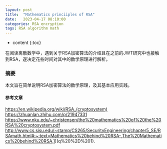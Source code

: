 ```yaml
---
layout: post
title:  "Mathematics princiiples of RSA"
date:   2023-04-17 08:10:00
categories: RSA encryption
tags: RSA algorithm math
---
```


* content
{:toc}

在阅读离散数学中，遇到关于RSA加密算法的介绍且在之前的JWT研究中也接触到RSA，遂决定花些时间对其中的数学原理进行解析。





### 摘要

本文旨在简单说明RSA加密算法的数学原理，及其基本应用实践。

#### 参考文章

https://en.wikipedia.org/wiki/RSA_(cryptosystem)
https://zhuanlan.zhihu.com/p/21947331
https://www.nku.edu/~christensen/the%20mathematics%20of%20the%20RSA%20cryptosystem.pdf
http://www.cs.sjsu.edu/~stamp/CS265/SecurityEngineering/chapter5_SE/RSAmath.html#:~:text=Mathematics%20behind%20RSA-,The%20Mathematics%20behind%20RSA,1)(q%20%2D%201).